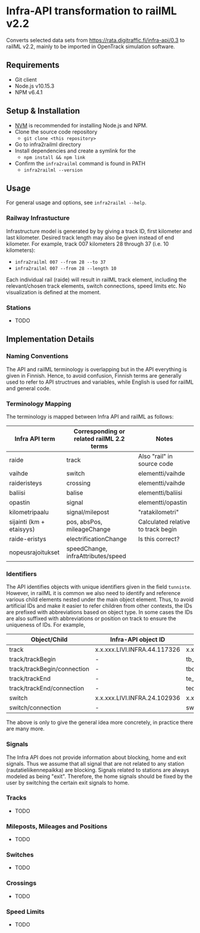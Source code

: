 # Infra-API transformation to railML v2.2

Converts selected data sets from https://rata.digitraffic.fi/infra-api/0.3 to railML v2.2, mainly to be imported in OpenTrack simulation software.

## Requirements

- Git client
- Node.js v10.15.3
- NPM v6.4.1

## Setup & Installation

- [NVM](https://github.com/creationix/nvm) is recommended for installing Node.js and NPM.
- Clone the source code repository
    - `git clone <this repository>`
- Go to infra2railml directory
- Install dependencies and create a symlink for the 
    - `npm install && npm link`
- Confirm the `infra2railml` command is found in PATH
    - `infra2railml --version`

## Usage

For general usage and options, see `infra2railml --help`.

### Railway Infrastucture

Infrastructure model is generated by by giving a track ID, first kilometer and last kilometer. Desired track length may also be given instead of end kilometer. For example, track 007 kilometers 28 through 37 (i.e. 10 kilometers):

- `infra2railml 007 --from 28 --to 37`
- `infra2railml 007 --from 28 --length 10`

Each individual rail (raide) will result in railML track element, including the relevant/chosen track elements, switch connections, speed limits etc. No visualization is defined at the moment.

### Stations

- TODO

## Implementation Details

### Naming Conventions

The API and railML terminology is overlapping but in the API everything is given in Finnish. Hence, to avoid confusion, Finnish terms are generally used to refer to API structrues and variables, while English is used for railML and general code.

### Terminology Mapping

The terminology is mapped between Infra API and railML as follows:

|Infra API term             |Corresponding or related railML 2.2 terms      |Notes
|---                        |---                                            |---
|raide                      |track                                          |Also "rail" in source code
|vaihde                     |switch                                         |elementti/vaihde
|raideristeys               |crossing                                       |elementti/vaihde
|baliisi                    |balise                                         |elementti/baliisi
|opastin                    |signal                                         |elementti/opastin
|kilometripaalu             |signal/milepost                                |"ratakilometri"
|sijainti (km + etaisyys)   |pos, absPos, mileageChange                     |Calculated relative to track begin
|raide-eristys              |electrificationChange                          |Is this correct?
|nopeusrajoitukset          |speedChange, infraAttributes/speed             |


### Identifiers

The API identifies objects with unique identifiers given in the field `tunniste`. However, in railML it is common we also need to identify and reference various child elements nested under the main object element. Thus, to avoid artificial IDs and make it easier to refer children from other contexts, the IDs are prefixed with abbreviations based on object type. In some cases the IDs are also suffixed with abbreviations or position on track to ensure the uniqueness of IDs. For example,

|Object/Child                   |Infra-API object ID            |Corresponding railML ID
|---                            |---                            |---
|track                          |x.x.xxx.LIVI.INFRA.44.117326   |x.x.xxx.LIVI.INFRA.44.117326	
|track/trackBegin               |-                              |tb_x.x.xxx.LIVI.INFRA.44.117326
|track/trackBegin/connection    |-                              |tbc_x.x.xxx.LIVI.INFRA.44.117326
|track/trackEnd                 |-                              |te_x.x.xxx.LIVI.INFRA.44.117326
|track/trackEnd/connection      |-                              |tec_x.x.xxx.LIVI.INFRA.44.117326
|switch                         |x.x.xxx.LIVI.INFRA.24.102936   |x.x.xxx.LIVI.INFRA.24.102936
|switch/connection              |-                              |swc_x.x.xxx.LIVI.INFRA.24.102936

The above is only to give the general idea more concretely, in practice there are many more.

### Signals

The Infra API does not provide information about blocking, home and exit signals. Thus we assume that all signal that are not related to any station (rautatieliikennepaikka) are blocking. Signals related to stations are always modeled as being "exit". Therefore, the home signals should be fixed by the user by switching the certain exit signals to home.

### Tracks

- TODO

### Mileposts, Mileages and Positions

- TODO


### Switches

- TODO

### Crossings

- TODO

### Speed Limits

- TODO
